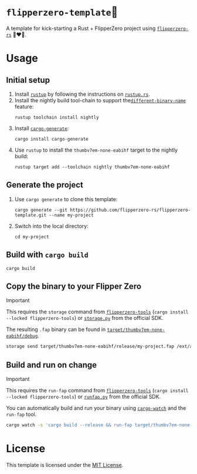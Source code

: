 # `flipperzero-template`🚀

A template for kick-starting a Rust + FlipperZero project using [`flipperzero-rs`](https://github.com/flipperzero-rs/flipperzero) 🐬❤️🦀.

# Usage

## Initial setup

1. Install [`rustup`](https://rust-lang.github.io/rustup/) by following the instructions on [`rustup.rs`](https://rustup.rs/).
1. Install the nightly build tool-chain to support the[`different-binary-name`](https://doc.rust-lang.org/cargo/reference/unstable.html#different-binary-name) feature:
    ```
    rustup toolchain install nightly
    ```
1. Install [`cargo-generate`](https://github.com/cargo-generate/cargo-generate):
    ```
    cargo install cargo-generate
    ```
1. Use `rustup` to install the `thumbv7em-none-eabihf` target to the nightly build:
    ```
    rustup target add --toolchain nightly thumbv7em-none-eabihf
    ```

## Generate the project
1. Use `cargo generate` to clone this template:
    ```
    cargo generate --git https://github.com/flipperzero-rs/flipperzero-template.git --name my-project
    ```
1. Switch into the local directory:
    ```
    cd my-project
    ```

## Build with `cargo build`

```
cargo build
```

## Copy the binary to your Flipper Zero

> [!IMPORTANT]
> This requires the `storage` command from [`flipperzero-tools`](https://crates.io/crates/flipperzero-tools) (`cargo install --locked flipperzero-tools`) or [`storage.py`](https://github.com/flipperdevices/flipperzero-firmware/blob/dev/scripts/storage.py) from the official SDK.

The resulting `.fap` binary can be found in [`target/thumbv7em-none-eabihf/debug`](target/thumbv7em-none-eabihf/debug).

```sh
storage send target/thumbv7em-none-eabihf/release/my-project.fap /ext/apps/Examples/my-project.fap
```

## Build and run on change

> [!IMPORTANT]
> This requires the `run-fap` command from [`flipperzero-tools`](https://crates.io/crates/flipperzero-tools) (`cargo install --locked flipperzero-tools`) or [`runfap.py`](https://github.com/flipperdevices/flipperzero-firmware/blob/dev/scripts/runfap.py) from the official SDK.

You can automatically build and run your binary using [`cargo-watch`](https://crates.io/crates/cargo-watch) and the `run-fap` tool.

```sh
cargo watch -s 'cargo build --release && run-fap target/thumbv7em-none-eabihf/release/my-project.fap'
```

# License

This template is licensed under the [MIT License](https://github.com/flipperzero-rs/flipperzero/blob/v0.7.2/LICENSE).
